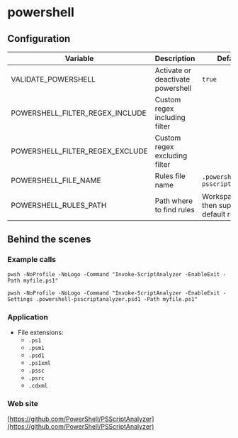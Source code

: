 <!-- Generated by .automation/build.py, please do not update manually -->
# powershell

## Configuration

| Variable | Description | Default value |
| ----------------- | -------------- | -------------- |
| VALIDATE_POWERSHELL | Activate or deactivate powershell | `true` |
| POWERSHELL_FILTER_REGEX_INCLUDE | Custom regex including filter |  |
| POWERSHELL_FILTER_REGEX_EXCLUDE | Custom regex excluding filter |  |
| POWERSHELL_FILE_NAME | Rules file name | `.powershell-psscriptanalyzer.psd1` |
| POWERSHELL_RULES_PATH | Path where to find rules | Workspace folder, then super-linter default rules |

## Behind the scenes

### Example calls

```shell
pwsh -NoProfile -NoLogo -Command "Invoke-ScriptAnalyzer -EnableExit -Path myfile.ps1"
```

```shell
pwsh -NoProfile -NoLogo -Command "Invoke-ScriptAnalyzer -EnableExit -Settings .powershell-psscriptanalyzer.psd1 -Path myfile.ps1"
```

### Application

- File extensions:
  - `.ps1`
  - `.psm1`
  - `.psd1`
  - `.ps1xml`
  - `.pssc`
  - `.psrc`
  - `.cdxml`

### Web site

[https://github.com/PowerShell/PSScriptAnalyzer](https://github.com/PowerShell/PSScriptAnalyzer)
